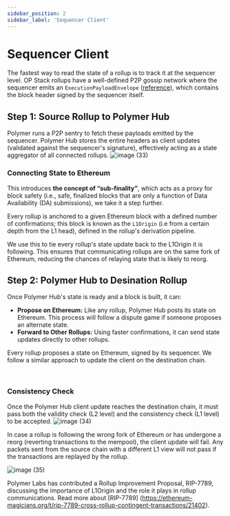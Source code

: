 ```yaml
---
sidebar_position: 2
sidebar_label: 'Sequencer Client'
---
```



# Sequencer Client

The fastest way to read the state of a rollup is to track it at the sequencer level. OP Stack rollups have a well-defined P2P gossip network where the sequencer emits an `ExecutionPayloadEnvelope` ([reference](https://github.com/ethereum-optimism/optimism/blob/dcdf2b7693192f5bca0353bf22729f26c6240ea9/op-service/eth/types.go#L196)), which contains the block header signed by the sequencer itself.

## Step 1: Source Rollup to Polymer Hub
Polymer runs a P2P sentry to fetch these payloads emitted by the sequencer. Polymer Hub stores the entire headers as client updates (validated against the sequencer's signature), effectively acting as a state aggregator of all connected rollups.
![image (33)](https://github.com/user-attachments/assets/949a0a91-fae2-4cf9-ba4c-7d8b19e3c716)

### Connecting State to Ethereum
This introduces **the concept of “sub-finality”**, which acts as a proxy for block safety (i.e., safe, finalized blocks that are only a function of Data Availability (DA) submissions), we take it a step further. 

Every rollup is anchored to a given Ethereum block with a defined number of confirmations; this block is known as the `L1Origin` (i.e from a certain depth from the L1 head), defined in the rollup's derivation pipeline.

We use this to tie every rollup's state update back to the L1Origin it is following. This ensures that communicating rollups are on the same fork of Ethereum, reducing the chances of relaying state that is likely to reorg.

## Step 2: Polymer Hub to Desination Rollup
Once Polymer Hub's state is ready and a block is built, it can:

- **Propose on Ethereum:** Like any rollup, Polymer Hub posts its state on Ethereum. This process will follow a dispute game if someone proposes an alternate state.
- **Forward to Other Rollups:** Using faster confirmations, it can send state updates directly to other rollups.

Every rollup proposes a state on Ethereum, signed by its sequencer. We follow a similar approach to update the client on the destination chain.

<br/>

### Consistency Check
Once the Polymer Hub client update reaches the destination chain, it must pass both the validity check (L2 level) and the consistency check (L1 level) to be accepted.
![image (34)](https://github.com/user-attachments/assets/3d89c9b9-c02a-44ea-a51d-e0a2f1f98bd5)

In case a rollup is following the wrong fork of Ethereum or has undergone a reorg (reverting transactions to the mempool), the client update will fail. Any packets sent from the source chain with a different L1 view will not pass if the transactions are replayed by the rollup.

![image (35)](https://github.com/user-attachments/assets/96bfe2d8-f64c-46dd-b392-1a4edc5ccc0a)

Polymer Labs has contributed a Rollup Improvement Proposal, RIP-7789, discussing the importance of L1Origin and the role it plays in rollup communications. Read more about [RIP-7789] (https://ethereum-magicians.org/t/rip-7789-cross-rollup-contingent-transactions/21402).

